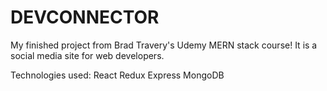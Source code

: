 # DEVCONNECTOR

My finished project from Brad Travery's Udemy MERN stack course! It is a social media site for web developers.

Technologies used:
React
Redux
Express
MongoDB
